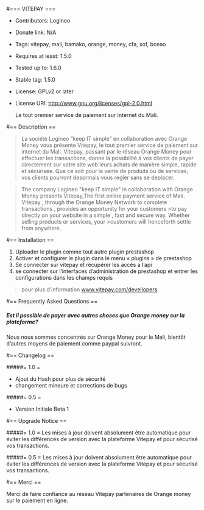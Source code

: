 #=== VITEPAY ===
*   Contributors: Logineo
*   Donate link: N/A
*   Tags: vitepay, mali, bamako, orange, money, cfa, xof, bceao
*   Requires at least: 1.5.0
*   Tested up to: 1.6.0
*   Stable tag: 1.5.0
*   License: GPLv2 or later
*   License URI: http://www.gnu.org/licenses/gpl-2.0.html

    Le tout premier service de paiement sur internet du Mali.

#== Description ==

>La société Logineo “keep IT simple” en collaboration avec Orange Money vous présente Vitepay, le tout premier service de paiement sur internet du Mali.
Vitepay, passant par le réseau Orange Money pour effectuer les transactions, donne la possibilité à vos clients de payer directement sur votre site web leurs achats de manière simple, rapide et sécurisée. Que ce soit pour la vente de produits ou de services, vos clients pourront desormais vous regler sans se deplacer.

>The company Logineo "keep IT simple" in collaboration with Orange Money presents Vitepay,The first online payment service of Mali.
Vitepay , through the Orange Money Network to complete transactions , provides an opportunity for your customers >to pay directly on your website in a simple , fast and secure way. Whether selling products or services, your >customers will henceforth settle from anywhere.

#== Installation ==

1. Uploader le plugin comme tout autre plugin prestashop
1. Activer et configurer le plugin dans le menu « plugins » de prestashop
1. Se connecter sur vitepay et récupérer les accès a l’api
4. se connecter sur l’interfaces d’administration de prestashop et entrer les configurations dans les champs requis

>pour plus d’information www.vitepay.com/devellopers

#== Frequently Asked Questions ==

##### Est il possible de payer avec autres choses que Orange money sur la plateforme?

Nous nous sommes concentrés sur Orange Money pour le Mali, bientôt d’autres moyens de paiement comme paypal suivront.


#== Changelog ==

#####= 1.0 =
* Ajout du Hash pour plus de sécurité
* changement mineure et corrections de bugs

#####= 0.5 =
* Version Initiale Beta 1

#== Upgrade Notice ==

#####= 1.0 =
Les mises à jour doivent absolument être automatique pour éviter les différences de version avec la plateforme Vitepay et pour sécurisé vos transactions.

#####= 0.5 =
Les mises à jour doivent absolument être automatique pour éviter les différences de version avec la plateforme Vitepay et pour sécurisé vos transactions.

#== Merci ==

Merci de faire confiance au réseau Vitepay partenaires de Orange money sur le paiement en ligne.

[vitepay]:http://vitepay.com
[logineo]:http://logineo.com.com


